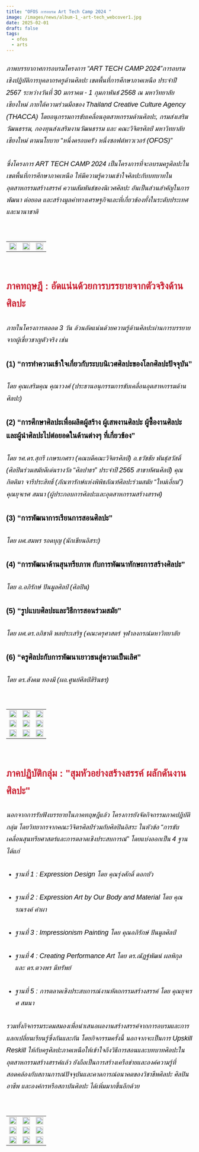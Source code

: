 ```yaml
---
title: "OFOS การอบรม Art Tech Camp 2024 "
image: /images/news/album-1_-art-tech_webcover1.jpg
date: 2025-02-01
draft: false
tags:
  - ofos
  - arts
---
```

<style>
    body {
        color: black;
    }

    h3 {
        color: #ca2031;
        font-family: "IBM Plex Sans Thai", sans-serif;
        font-weight: bold;
        font-size: 26px;
        line-height: 1.8;
    }

    h4 {
        color: black;
        font-family: "IBM Plex Sans Thai", sans-serif;
        font-weight: bold;
        font-size: 20px;
        line-height: 1.8;
    }

h5 {
        color: black;
        font-family: "sarabun", sans-serif;
        font-weight: lighter;
        font-size: 18px;
        line-height: 1.8;
    }
</style>

##### ภาพบรรยากาศการอบรมโครงการ “ART TECH CAMP 2024”การอบรมเชิงปฏิบัติการบุคลากรครูด้านศิลปะ เขตพื้นที่การศึกษาภาคเหนือ ประจำปี 2567 ระหว่างวันที่ 30 มกราคม - 1 กุมภาพันธ์ 2568 ณ มหาวิทยาลัยเชียงใหม่ ภายใต้ความร่วมมือของ Thailand Creative Culture Agency (THACCA) โดยอนุกรรมการขับเคลื่อนอุตสาหกรรมด้านศิลปะ, กรมส่งเสริมวัฒนธรรม, กองทุนส่งเสริมงานวัฒนธรรม และ คณะวิจิตรศิลป์ มหาวิทยาลัยเชียงใหม่ ตามนโยบาย “หนึ่งครอบครัว หนึ่งซอฟต์พาวเวอร์ (OFOS)”

##### ซึ่งโครงการ ART TECH CAMP 2024 เป็นโครงการที่จะอบรมครูศิลปะในเขตพื้นที่การศึกษาภาคเหนือ ให้มีความรู้ความเข้าใจศิลปะกับบทบาทในอุตสาหกรรมสร้างสรรค์ ความสัมพันธ์ของนิเวศศิลปะ อันเป็นส่วนสำคัญในการพัฒนา ต่อยอด และสร้างมูลค่าทางเศรษฐกิจและที่เกี่ยวข้องทั้งในระดับประเทศ และนานาชาติ

<p><br></p>
<table style="width: 100%; border-collapse: collapse; border: 0px solid rgb(255, 255, 255);">
    <tbody>
        <tr>
            <td style="width: 33.3333%; border: 0px solid rgb(255, 255, 255);"><img src="/images/album-1_-art-tech_x_6.jpg" style="width: 100%;object-fit;"><br></td>
            <td style="width: 33.3333%; border: 0px solid rgb(255, 255, 255);"><img src="/images/album-1_-art-tech_x_4.jpg" style="width: 100%;object-fit;"><br></td>
            <td style="width: 33.3333%; border: 0px solid rgb(255, 255, 255);"><img src="/images/album-1_-art-tech_x_8.jpg" style="width: 100%;object-fit;"><br></td>
        </tr> </tr>
    </tbody>
</table>

<p><br></p>

### **ภาคทฤษฎี : อัดแน่นด้วยการบรรยายจากตัวจริงด้านศิลปะ**

##### ภายในโครงการตลอด 3 วัน ล้วนอัดแน่นด้วยความรู้ด้านศิลปะผ่านการบรรยายจากผู้เชี่ยวชาญตัวจริง เช่น

#### (1) **“การทำความเข้าใจเกี่ยวกับระบบนิเวศศิลปะของโลกศิลปะปัจจุบัน”** 

##### โดย คุณเสริมคุณ คุณาวงศ์ (ประธานอนุกรรมการขับเคลื่อนอุตสาหกรรมด้านศิลปะ)

#### (2) **“การศึกษาศิลปะเพื่อผลิตผู้สร้าง ผู้เสพงานศิลปะ ผู้ซื้องานศิลปะ และผู้นำศิลปะไปต่อยอดในด้านต่างๆ ที่เกี่ยวข้อง”** 

##### โดย รศ.ดร.สุกรี เกษรเกศรา (คณบดีคณะวิจิตรศิลป์) อ.ธวัชชัย พันธุ์สวัสดิ์ (ศิลปินร่วมสมัยดีเด่นรางวัล “ศิลปาธร” ประจำปี 2565 สาขาทัศนศิลป์) คุณกิตติมา จารีประสิทธิ์ (ภัณฑารักษ์แห่งพิพิธภัณฑ์ศิลปะร่วมสมัย “ใหม่เอี่ยม”) คุณยุจเรศ สมนา (ผู้ประกอบการศิลปะและอุตสาหกรรมสร้างสรรค์)

#### (3) **“การพัฒนาการเรียนการสอนศิลปะ”** 

##### โดย ผศ.สมพร รอดบุญ (นักเขียนอิสระ)

#### (4) **“การพัฒนาด้านสุนทรียภาพ กับการพัฒนาทักษะการสร้างศิลปะ”** 

##### โดย อ.อภิรักษ์ ปันมูลศิลป์ (ศิลปิน)

#### (5) **“รูปแบบศิลปะและวิธีการสอนร่วมสมัย”** 

##### โดย ผศ.ดร.อภิชาติ พลประเสริฐ (คณะครุศาสตร์ จุฬาลงกรณ์มหาวิทยาลัย

#### (6) **“ครูศิลปะกับการพัฒนาเยาวชนสู่ความเป็นเลิศ”** 

##### โดย ดร.สังคม ทองมี (ผอ.ศูนย์ศิลป์สิรินธร)

<p><br></p>
<table style="width: 100%; border-collapse: collapse; border: 0px solid rgb(255, 255, 255);">
    <tbody>
        <tr>
            <td style="width: 33.3333%; border: 0px solid rgb(255, 255, 255);"><img src="/images/album-1_-art-tech_x_2.jpg" style="width: 100%;object-fit;"><br></td>
            <td style="width: 33.3333%; border: 0px solid rgb(255, 255, 255);"><img src="/images/album-1_-art-tech_x_3.jpg" style="width: 100%;object-fit;"><br></td>
            <td style="width: 33.3333%; border: 0px solid rgb(255, 255, 255);"><img src="/images/album-1_-art-tech_x_11.jpg" style="width: 100%;object-fit;"><br></td>
        </tr>
        <tr>
            <td style="width: 33.3333%; border: 0px solid rgb(255, 255, 255);"><img src="/images/album-1_-art-tech_x_7.jpg" style="width: 100%;object-fit;"><br></td>
            <td style="width: 33.3333%; border: 0px solid rgb(255, 255, 255);"><img src="/images/album-1_-art-tech_x_12.jpg" style="width: 100%;object-fit;"><br></td>
            <td style="width: 33.3333%; border: 0px solid rgb(255, 255, 255);"><img src="/images/album-1_-art-tech_x_9.jpg" style="width: 100%;object-fit;"><br></td>
        </tr>

<tr>
            <td style="width: 33.3333%; border: 0px solid rgb(255, 255, 255);"><img src="/images/album-1_-art-tech_x_16.jpg" style="width: 100%;object-fit;"><br></td>
            <td style="width: 33.3333%; border: 0px solid rgb(255, 255, 255);"><img src="/images/album-1_-art-tech_x_10.jpg" style="width: 100%;object-fit;"><br></td>
            <td style="width: 33.3333%; border: 0px solid rgb(255, 255, 255);"><img src="/images/album-1_-art-tech_x_23.jpg" style="width: 100%;object-fit;"><br></td>
        </tr>
        </tr>
    </tbody>
</table>

<p><br></p>

### **ภาคปฏิบัติกลุ่ม : "สุมหัวอย่างสร้างสรรค์ ผลักดันงานศิลปะ"**

##### นอกจากการรับฟังบรรยายในภาคทฤษฎีแล้ว โครงการยังจัดกิจกรรมภาคปฏิบัติกลุ่ม โดยวิทยากรจากคณะวิจิตรศิลป์ร่วมกับศิลปินอิสระ ในหัวข้อ “การขับเคลื่อนสุนทรียศาสตร์และการตลาดเชิงประสบการณ์” โดยแบ่งออกเป็น 4 ฐาน ได้แก่

* ##### ฐานที่ 1 : Expression Design โดย คุณรุ่งศักดิ์ ดอกบัว
* ##### ฐานที่ 2 : Expression Art by Our Body and Material โดย คุณรณรงค์ คำผา
* ##### ฐานที่ 3 : Impressionism Painting โดย คุณอภิรักษ์ ปันมูลศิลป์
* ##### ฐานที่ 4 : Creating Performance Art โดย ดร.ณัฏฐ์พัฒน์ ผลพิกุล และ ดร.ตวงพร มีทรัพย์
* ##### ฐานที่ 5 : การตลาดเชิงประสบการณ์งานหัตถกรรมสร้างสรรค์ โดย คุณยุจเรศ สมนา

##### รวมทั้งกิจกรรมระดมสมองเพื่อนำเสนอผลงานสร้างสรรค์จากการอบรมและการแลกเปลี่ยนเรียนรู้ซึ่งกันและกัน โดยกิจกรรมครั้งนี้ นอกจากจะเป็นการ Upskill Reskill ให้กับครูศิลปะภาคเหนือให้เข้าใจถึงวิธีการสอนและบทบาทศิลปะในอุตสาหกรรมสร้างสรรค์แล้ว ยังถือเป็นการสร้างเครือข่ายและองค์ความรู้ที่สอดคล้องกับสถานการณ์ปัจจุบันและคาดการณ์อนาคตของวิชาชีพศิลปะ ศิลปินอาชีพ และองค์กรหรือสถาบันศิลปะ ได้เพิ่มมากขึ้นอีกด้วย

<p><br></p>
<table style="width: 100%; border-collapse: collapse; border: 0px solid rgb(255, 255, 255);">
    <tbody>
        <tr>
            <td style="width: 33.3333%; border: 0px solid rgb(255, 255, 255);"><img src="/images/album-1_-art-tech_x_17.jpg" style="width: 100%;object-fit;"><br></td>
            <td style="width: 33.3333%; border: 0px solid rgb(255, 255, 255);"><img src="/images/album-1_-art-tech_x_14.jpg" style="width: 100%;object-fit;"><br></td>
            <td style="width: 33.3333%; border: 0px solid rgb(255, 255, 255);"><img src="/images/album-1_-art-tech_x_19.jpg" style="width: 100%;object-fit;"><br></td>
        </tr>
        <tr>
            <td style="width: 33.3333%; border: 0px solid rgb(255, 255, 255);"><img src="/images/album-1_-art-tech_x_20.jpg" style="width: 100%;object-fit;"><br></td>
            <td style="width: 33.3333%; border: 0px solid rgb(255, 255, 255);"><img src="/images/album-1_-art-tech_x_22.jpg" style="width: 100%;object-fit;"><br></td>
            <td style="width: 33.3333%; border: 0px solid rgb(255, 255, 255);"><img src="/images/album-1_-art-tech_x_18.jpg" style="width: 100%;object-fit;"><br></td>
        </tr>

<tr>
            <td style="width: 33.3333%; border: 0px solid rgb(255, 255, 255);"><img src="/images/album-1_-art-tech_x_26.jpg" style="width: 100%;object-fit;"><br></td>
            <td style="width: 33.3333%; border: 0px solid rgb(255, 255, 255);"><img src="/images/album-1_-art-tech_x_15.jpg" style="width: 100%;object-fit;"><br></td>
            <td style="width: 33.3333%; border: 0px solid rgb(255, 255, 255);"><img src="/images/album-1_-art-tech_x_13.jpg" style="width: 100%;object-fit;"><br></td>
        </tr>
        </tr>
    </tbody>
</table>
